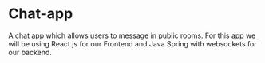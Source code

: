 # Chat-app
A chat app which allows users to message in public rooms.  For this app we will be using React.js for our Frontend and Java Spring with websockets for our backend.
